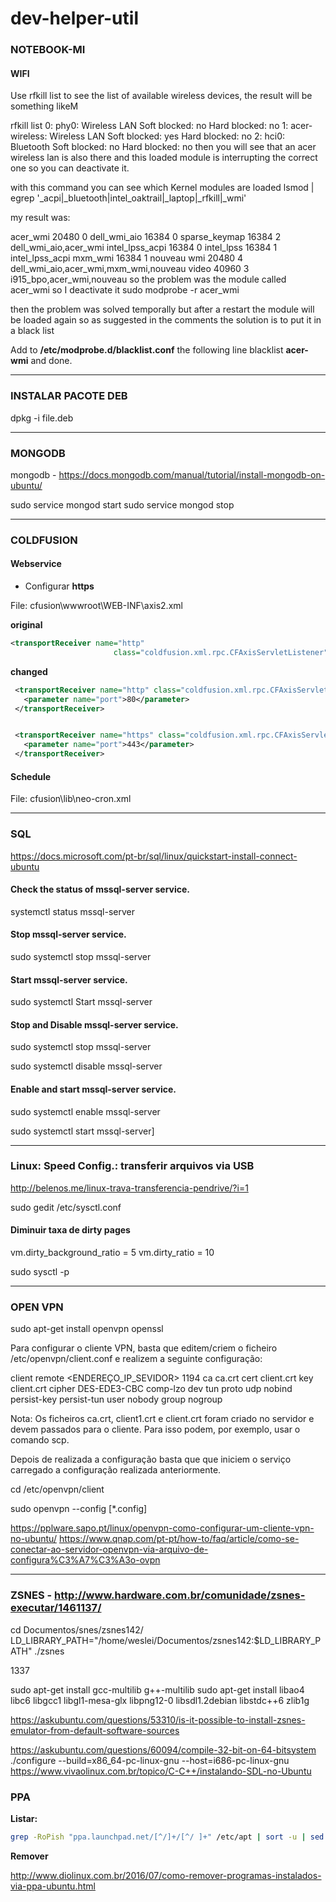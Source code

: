 # dev-helper-util

### NOTEBOOK-MI

#### WIFI
Use rfkill list to see the list of available wireless devices, the result will be something likeM

   rfkill list
        0: phy0: Wireless LAN
            Soft blocked: no
            Hard blocked: no
        1: acer-wireless: Wireless LAN
            Soft blocked: yes
            Hard blocked: no
        2: hci0: Bluetooth
            Soft blocked: no
            Hard blocked: no
then you will see that an acer wireless lan is also there and this loaded module is interrupting the correct one so you can deactivate it.

with this command you can see which Kernel modules are loaded lsmod | egrep '_acpi|_bluetooth|intel_oaktrail|_laptop|_rfkill|_wmi'

my result was:

acer_wmi               20480  0
dell_wmi_aio           16384  0
sparse_keymap          16384  2 dell_wmi_aio,acer_wmi
intel_lpss_acpi        16384  0
intel_lpss             16384  1 intel_lpss_acpi
mxm_wmi                16384  1 nouveau
wmi                    20480  4 dell_wmi_aio,acer_wmi,mxm_wmi,nouveau
video                  40960  3 i915_bpo,acer_wmi,nouveau
so the problem was the module called acer_wmi so I deactivate it sudo modprobe -r acer_wmi

then the problem was solved temporally but after a restart the module will be loaded again so as suggested in the comments the solution is to put it in a black list

Add to **/etc/modprobe.d/blacklist.conf** the following line blacklist **acer-wmi** and done.

_________________________________________________________________________________
### INSTALAR PACOTE DEB
dpkg -i file.deb

_________________________________________________________________________________
### MONGODB

mongodb - https://docs.mongodb.com/manual/tutorial/install-mongodb-on-ubuntu/

sudo service mongod start
sudo service mongod stop

_________________________________________________________________________________
### COLDFUSION

#### Webservice

* Configurar **https**

File: cfusion\wwwroot\WEB-INF\axis2.xml

**original**
```xml
<transportReceiver name="http"
                       class="coldfusion.xml.rpc.CFAxisServletListener"/>
```

**changed**
```xml
 <transportReceiver name="http" class="coldfusion.xml.rpc.CFAxisServletListener">
   <parameter name="port">80</parameter>
 </transportReceiver>


 <transportReceiver name="https" class="coldfusion.xml.rpc.CFAxisServletListener">
   <parameter name="port">443</parameter>
 </transportReceiver>
```

#### Schedule

File: cfusion\lib\neo-cron.xml
_________________________________________________________________________________
### SQL
https://docs.microsoft.com/pt-br/sql/linux/quickstart-install-connect-ubuntu

#### Check the status of mssql-server service.

systemctl status mssql-server


#### Stop mssql-server service.

sudo systemctl stop mssql-server 

#### Start mssql-server service.

sudo systemctl Start mssql-server


#### Stop and Disable mssql-server service.

sudo systemctl stop mssql-server

sudo systemctl disable mssql-server

#### Enable and start mssql-server service.

sudo systemctl enable mssql-server

sudo systemctl start mssql-server]
_________________________________________________________________________________
### Linux: Speed Config.: transferir arquivos via USB

http://belenos.me/linux-trava-transferencia-pendrive/?i=1

sudo gedit /etc/sysctl.conf	

#### Diminuir taxa de dirty pages
vm.dirty_background_ratio = 5
vm.dirty_ratio = 10

sudo sysctl -p	

_________________________________________________________________________________
### OPEN VPN

sudo apt-get install openvpn openssl

Para configurar o cliente VPN, basta que editem/criem o ficheiro /etc/openvpn/client.conf e realizem a seguinte configuração:

client
remote <ENDEREÇO_IP_SEVIDOR> 1194
ca ca.crt
cert client.crt
key client.crt
cipher DES-EDE3-CBC
comp-lzo
dev tun
proto udp
nobind
persist-key
persist-tun
user nobody
group nogroup


Nota: Os ficheiros ca.crt, client1.crt e client.crt foram criado no servidor e devem passados para o cliente. Para isso podem, por exemplo, usar o comando scp.

Depois de realizada a configuração basta que que iniciem o serviço carregado a configuração realizada anteriormente.

cd /etc/openvpn/client

sudo openvpn --config [*.config]


https://pplware.sapo.pt/linux/openvpn-como-configurar-um-cliente-vpn-no-ubuntu/
https://www.qnap.com/pt-pt/how-to/faq/article/como-se-conectar-ao-servidor-openvpn-via-arquivo-de-configura%C3%A7%C3%A3o-ovpn


_________________________________________________________________________________
### ZSNES - http://www.hardware.com.br/comunidade/zsnes-executar/1461137/
cd Documentos/snes/zsnes142/
LD_LIBRARY_PATH="/home/weslei/Documentos/zsnes142:$LD_LIBRARY_PATH" ./zsnes

1337

sudo apt-get install gcc-multilib g++-multilib
sudo apt-get install libao4 libc6 libgcc1 libgl1-mesa-glx libpng12-0 libsdl1.2debian libstdc++6 zlib1g

https://askubuntu.com/questions/53310/is-it-possible-to-install-zsnes-emulator-from-default-software-sources

https://askubuntu.com/questions/60094/compile-32-bit-on-64-bitsystem
./configure --build=x86_64-pc-linux-gnu --host=i686-pc-linux-gnu
https://www.vivaolinux.com.br/topico/C-C++/instalando-SDL-no-Ubuntu

### PPA

**Listar:**

```bash
grep -RoPish "ppa.launchpad.net/[^/]+/[^/ ]+" /etc/apt | sort -u | sed -r 's/\.[^/]+\//:/'
```

**Remover**

http://www.diolinux.com.br/2016/07/como-remover-programas-instalados-via-ppa-ubuntu.html
